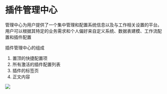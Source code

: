 # 插件管理中心

管理中心为用户提供了一个集中管理和配置系统信息以及与工作相关设置的平台。用户可以根据其特定的业务需求和个人偏好来自定义系统、数据表建模、工作流配置和插件配置

插件管理中心的组成

1. 置顶的快捷配置项
2. 所有激活的插件配置列表
3. 插件的标签页
4. 正文内容

![](https://static-docs.nocobase.com/1c0e3cb111e993232b51aa6233e07478.jpeg)